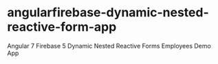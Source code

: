 # angularfirebase-dynamic-nested-reactive-form-app
Angular 7 Firebase 5 Dynamic Nested Reactive Forms Employees Demo App
